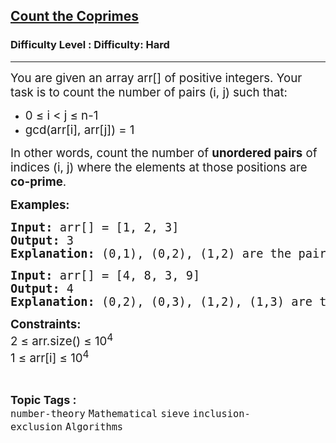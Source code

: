 <h2><a href="https://www.geeksforgeeks.org/problems/count-the-coprimes/1?_gl=1*1a5o1hm*_up*MQ..*_gs*MQ..&gclid=Cj0KCQjwyvfDBhDYARIsAItzbZEUVqAjcnvymEvoGVKyy-AzxWQHIm3YSU8o4k6HrQB4mABTk2El1-kaAsSOEALw_wcB&gbraid=0AAAAAC9yBkDG2XR0ViHst6xOZZ5uidrTw">Count the Coprimes</a></h2><h3>Difficulty Level : Difficulty: Hard</h3><hr><div class="problems_problem_content__Xm_eO"><p><span style="font-size: 14pt;">You are given an array arr[] of positive integers. Your task is to count the number of pairs (i, j) such that:</span></p>
<p><span style="font-size: 14pt;"> </span></p>
<ul>
<li><span class="katex" style="font-size: 14pt;">0 ≤ i &lt; j ≤ n-1</span></li>
<li><span class="katex" style="font-size: 14pt;">gcd(arr[i], arr[j]) = 1</span></li>
</ul>
<p data-start="370" data-end="505"><span style="font-size: 14pt;">In other words, count the number of <strong data-start="406" data-end="425">unordered pairs</strong> of indices (i, j) where the elements at those positions are <strong data-start="492" data-end="504">co-prime</strong>.</span></p>
<p data-start="370" data-end="505"><strong><span style="font-size: 14pt;">Examples:<br></span></strong></p>
<pre data-start="370" data-end="505"><strong><span style="font-size: 14pt;">Input: </span></strong><span style="font-size: 14pt;">arr[] = [1, 2, 3]</span><strong><span style="font-size: 14pt;"><br>Output: </span></strong><span style="font-size: 14pt;">3</span><strong><span style="font-size: 14pt;"><br>Explanation: </span></strong><span style="font-size: 14pt;">(0,1), (0,2), (1,2) are the pair of indices where gcd(arr[i], arr[j]) = 1</span><strong><span style="font-size: 14pt;"><br></span></strong></pre>
<pre><strong><span style="font-size: 14pt;">Input:</span></strong><span style="font-size: 14pt;"> arr[] = [4, 8, 3, 9]</span><strong><span style="font-size: 14pt;"><br>Output: </span></strong><span style="font-size: 14pt;">4</span><strong><span style="font-size: 14pt;"><br>Explanation: </span></strong><span style="font-size: 14pt;">(0,2), (0,3), (1,2), (1,3) are the pair of indices where gcd(arr[i], arr[j]) = 1<br></span></pre>
<p><strong><span style="font-size: 14pt;">Constraints:<br></span></strong><span style="font-size: 14pt;">2 ≤ arr.size() ≤ 10<sup>4</sup></span><strong><span style="font-size: 14pt;"><br></span></strong><span style="font-size: 14pt;">1 ≤ arr[i] ≤ 10</span><span style="font-size: 14pt;"><sup>4</sup></span></p></div><br><p><span style=font-size:18px><strong>Topic Tags : </strong><br><code>number-theory</code>&nbsp;<code>Mathematical</code>&nbsp;<code>sieve</code>&nbsp;<code>inclusion-exclusion</code>&nbsp;<code>Algorithms</code>&nbsp;